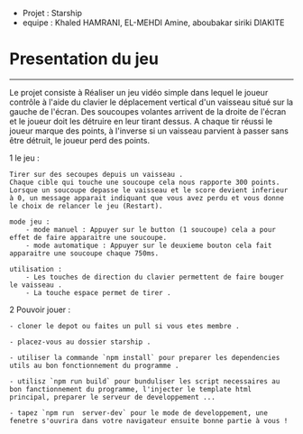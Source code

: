 - Projet : Starship
- equipe : Khaled HAMRANI, EL-MEHDI Amine, aboubakar siriki DIAKITE

# Presentation du jeu

---

Le projet consiste à Réaliser un jeu vidéo simple dans lequel le joueur contrôle à l'aide du clavier le déplacement vertical d'un vaisseau situé sur la gauche de l'écran. Des soucoupes volantes arrivent de la droite de l'écran et le joueur doit les détruire en leur tirant dessus. A chaque tir réussi le joueur marque des points, à l'inverse si un vaisseau parvient à passer sans être détruit, le joueur perd des points.

1 le jeu :

    Tirer sur des secoupes depuis un vaisseau .
    Chaque cible qui touche une soucoupe cela nous rapporte 300 points.
    Lorsque un soucoupe depasse le vaisseau et le score devient inferieur à 0, un message apparait indiquant que vous avez perdu et vous donne le choix de relancer le jeu (Restart).

    mode jeu :
        - mode manuel : Appuyer sur le button (1 soucoupe) cela a pour effet de faire apparaitre une soucoupe.
        - mode automatique : Appuyer sur le deuxieme bouton cela fait apparaitre une soucoupe chaque 750ms.

    utilisation :
        - Les touches de direction du clavier permettent de faire bouger le vaisseau .
        - La touche espace permet de tirer .

2 Pouvoir jouer :

    - cloner le depot ou faites un pull si vous etes membre .

    - placez-vous au dossier starship .

    - utiliser la commande `npm install` pour preparer les dependencies utils au bon fonctionnement du programme .

    - utilisz `npm run build` pour bunduliser les script necessaires au bon fanctionnement du programme, l'injecter le template html principal, preparer le serveur de developpement ...

    - tapez `npm run  server-dev` pour le mode de developpement, une fenetre s'ouvrira dans votre navigateur ensuite bonne partie à vous !
